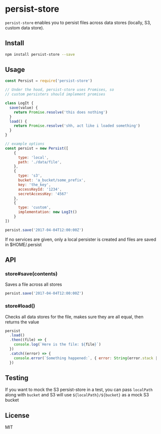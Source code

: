 persist-store
=============

`persist-store` enables you to persist files across data stores (locally, S3, custom data store).

## Install

```bash
npm install persist-store --save
```

## Usage

```javascript
const Persist = require('persist-store')

// Under the hood, persist-store uses Promises, so
// custom persisters should implement promises

class LogIt {
  save(value) {
    return Promise.resolve('this does nothing')
  }
  load() {
    return Promise.resolve('shh, act like i loaded something')
  }
}

// example options
const persist = new Persist([
    {
      type: 'local',
      path: './data/file',
    },
    {
      type: 's3',
      bucket: 'a_bucket/some_prefix',
      key: 'the_key',
      accessKeyId: '1234',
      secretAccessKey: '4567'
    },
    {
      type: 'custom',
      implementation: new LogIt()
    }
])

persist.save('2017-04-04T12:00:00Z')
```

If no services are given, only a local persister is created and files are saved in $HOME/.persist

## API

### store#save(contents)

Saves a file across all stores
```javascript
persist.save('2017-04-04T12:00:00Z')
```

### store#load()

Checks all data stores for the file, makes sure they are all equal, then returns the value
```javascript
persist
  .load()
  .then((file) => {
    console.log(`Here is the file: ${file}`)
  })
  .catch((error) => {
    console.error(`Something happened:`, { error: String(error.stack || error) })
  })
```

## Testing

If you want to mock the S3 persist-store in a test, you can pass `localPath` along with `bucket` and S3 will use `${localPath}/${bucket}` as a mock S3 bucket

## License

MIT
